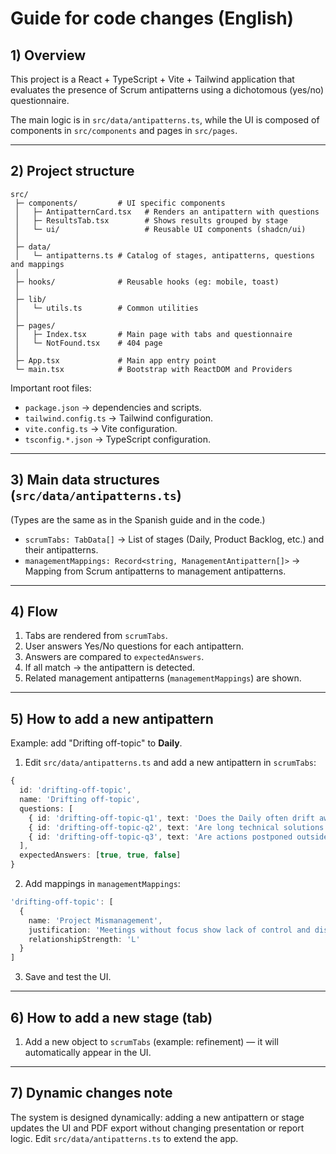 # Guide for code changes (English)

## 1) Overview

This project is a React + TypeScript + Vite + Tailwind application that evaluates the presence of Scrum antipatterns using a dichotomous (yes/no) questionnaire.

The main logic is in `src/data/antipatterns.ts`, while the UI is composed of components in `src/components` and pages in `src/pages`.

---

## 2) Project structure

```
src/
 ├─ components/         # UI specific components
 │   ├─ AntipatternCard.tsx   # Renders an antipattern with questions
 │   ├─ ResultsTab.tsx        # Shows results grouped by stage
 │   └─ ui/                   # Reusable UI components (shadcn/ui)
 │
 ├─ data/
 │   └─ antipatterns.ts # Catalog of stages, antipatterns, questions and mappings
 │
 ├─ hooks/              # Reusable hooks (eg: mobile, toast)
 │
 ├─ lib/
 │   └─ utils.ts        # Common utilities
 │
 ├─ pages/
 │   ├─ Index.tsx       # Main page with tabs and questionnaire
 │   └─ NotFound.tsx    # 404 page
 │
 ├─ App.tsx             # Main app entry point
 └─ main.tsx            # Bootstrap with ReactDOM and Providers
```

Important root files:
- `package.json` → dependencies and scripts.
- `tailwind.config.ts` → Tailwind configuration.
- `vite.config.ts` → Vite configuration.
- `tsconfig.*.json` → TypeScript configuration.

---

## 3) Main data structures (`src/data/antipatterns.ts`)

(Types are the same as in the Spanish guide and in the code.)

- `scrumTabs: TabData[]` → List of stages (Daily, Product Backlog, etc.) and their antipatterns.
- `managementMappings: Record<string, ManagementAntipattern[]>` → Mapping from Scrum antipatterns to management antipatterns.

---

## 4) Flow

1. Tabs are rendered from `scrumTabs`.
2. User answers Yes/No questions for each antipattern.
3. Answers are compared to `expectedAnswers`.
4. If all match → the antipattern is detected.
5. Related management antipatterns (`managementMappings`) are shown.

---

## 5) How to add a new antipattern

Example: add "Drifting off-topic" to **Daily**.

1. Edit `src/data/antipatterns.ts` and add a new antipattern in `scrumTabs`:

```ts
{
  id: 'drifting-off-topic',
  name: 'Drifting off-topic',
  questions: [
    { id: 'drifting-off-topic-q1', text: 'Does the Daily often drift away from the Sprint Goal?' },
    { id: 'drifting-off-topic-q2', text: 'Are long technical solutions discussed during the Daily?' },
    { id: 'drifting-off-topic-q3', text: 'Are actions postponed outside the Daily to separate sessions?' }
  ],
  expectedAnswers: [true, true, false]
}
```

2. Add mappings in `managementMappings`:

```ts
'drifting-off-topic': [
  {
    name: 'Project Mismanagement',
    justification: 'Meetings without focus show lack of control and discipline in the process.',
    relationshipStrength: 'L'
  }
]
```

3. Save and test the UI.

---

## 6) How to add a new stage (tab)

1. Add a new object to `scrumTabs` (example: refinement) — it will automatically appear in the UI.

---

## 7) Dynamic changes note

The system is designed dynamically: adding a new antipattern or stage updates the UI and PDF export without changing presentation or report logic. Edit `src/data/antipatterns.ts` to extend the app.
